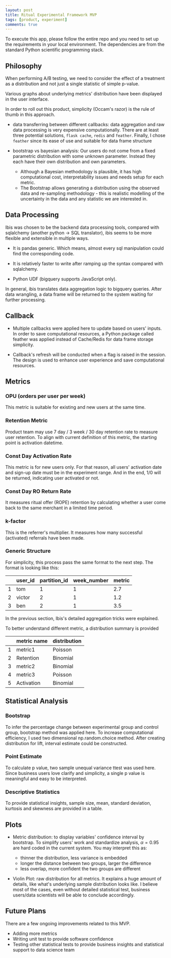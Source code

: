 ```yaml
---
layout: post
title: Ritual Experimental Framework MVP
tags: [product, experiment]
comments: true
---
```



To execute this app, please follow the entire repo and
you need to set up the requirements in your local environment. The dependencies are from the standard Python scientific programming stack.

## Philosophy

When performing A/B testing, we need to consider the effect of a treatment as a distribution and not just a single statistic of simple p-value.


Various graphs about underlying metrics'
distribution have been displayed in the user interface.

In order to roll out this product, simplicity (Occam's razor) is the rule of thumb
in this approach.

- data transferring between different callbacks: data aggregation and raw data
processing is very expensive computationally. There are at least three potential
solutions, `flask cache`, `redis` and `feather`. Finally, I chose `feather` since its ease of
use and suitable for data frame structure

- bootstrap vs bayesian analysis: Our users do not come from a fixed parametric distribution with some unknown parameter. Instead they each have their own distribution and own parameters.

  * Although a Bayesian methodology is plausible, it has high computational cost, interpretability issues and needs setup for each metric.
  * The Bootstrap allows generating a distribution using the observed data and re-sampling methodology - this is realistic modelling of the uncertainty in the data and any statistic we are interested in.

## Data Processing

Ibis was chosen to be the backend data processing tools, compared with sqlalchemy
(another python -> SQL translator), ibis seems to be more flexible and extensible
in multiple ways.

- It is pandas generic. Which means, almost every sql manipulation could find the
corresponding code.

- It is relatively faster to write after ramping up the syntax compared with
sqlalchemy.

- Python UDF (bigquery supports JavaScript only).

In general, ibis translates data aggregation logic to bigquery queries. After data
wrangling, a data frame will be returned to the system waiting for further processing.

## Callback

- Multiple callbacks were applied here to update based on users' inputs. In order to
save computational resources, a Python package called feather was applied instead of
Cache/Redis for data frame storage simplicity.

- Callback's refresh will be conducted when a flag is raised in the session. The
design is used to enhance user experience and save computational
resources.

## Metrics

### OPU (orders per user per week)

This metric is suitable for existing and new users at the same time.

### Retention Metric

Product team may use 7 day / 3 week / 30 day retention rate to measure user retention.
To align with current definition of this metric, the starting point is activation
datetime.

### Const Day Activation Rate

This metric is for new users only. For that reason, all users' activation date
and sign-up date must be in the experiment range. And in the end, 1/0 will
be returned, indicating user activated or not.

### Const Day RO Return Rate

It measures ritual offer (ROPE) retention by calculating whether a user come back
to the same merchant in a limited time period.

### k-factor

This is the referrer's multiplier. It measures how many successful (activated)
referrals have been made.

### Generic Structure

For simplicity, this process pass the same format to the next step. The format
is looking like this:

|     | user_id | partition_id | week_number | metric |
| --- | ------- | ------------ | ----------- | ------ |
| 1   | tom     | 1            | 1           | 2.7    |
| 2   | victor  | 2            | 1           | 1.2    |
| 3   | ben     | 2            | 1           | 3.5    |

In the previous section, Ibis's detailed aggregation tricks were explained.

To better understand different metric, a distribution summary is provided

|     | metric name | distribution |
| --- | ----------- | ------------ |
| 1   | metric1     | Poisson      |
| 2   | Retention   | Binomial     |
| 3   | metric2     | Binomial     |
| 4   | metric3     | Poisson      |
| 5   | Activation  | Binomial     |

## Statistical Analysis

### Bootstrap

To infer the percentage change between experimental group and
control group, bootstrap method was applied here. To increase computational
efficiency, I used two dimensional np.random.choice method. After creating
distribution for lift, interval estimate could be constructed.


### Point Estimate

To calculate p value, two sample unequal variance ttest was used here. Since business users
love clarify and simplicity, a single p value is meaningful and easy to be interpreted.

### Descriptive Statistics

To provide statistical insights, sample size, mean, standard deviation,
kurtosis and skewness are provided in a table.

## Plots
- Metric distribution: to display variables' confidence interval by bootstrap.
To simplify users' work and standardize analysis, $\alpha = 0.95$ are hard
coded in the current system. You may interpret this as:
  - thinner the distribution, less variance is embedded
  - longer the distance between two groups, larger the difference
  - less overlap, more confident the two groups are different

- Violin Plot: raw distribution for all metrics. It explains a huge amount of details,
like what's underlying sample distribution looks like. I believe most of the cases,
even without detailed statistical test, business users/data scientists will be able to
conclude accordingly.


## Future Plans

There are a few ongoing improvements related to this MVP.

- Adding more metrics
- Writing unit test to provide software confidence
- Testing other statistical tests to provide business insights
and statistical support to data science team
